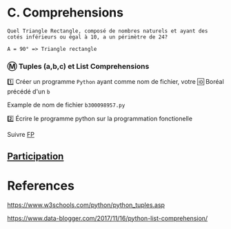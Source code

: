 # C. Comprehensions

```
Quel Triangle Rectangle, composé de nombres naturels et ayant des cotés inférieurs ou égal à 10, a un périmètre de 24?

A = 90° => Triangle rectangle
```

### :m: Tuples (a,b,c) et List Comprehensions

:one: Créer un programme `Python` ayant comme nom de fichier, votre :id: Boréal précédé d'un `b`

Example de nom de fichier `b300098957.py`

:two: Écrire le programme python sur la programmation fonctionelle

Suivre [FP](FP.md)

## [Participation](.scripts/Participation.md)


# References

https://www.w3schools.com/python/python_tuples.asp

https://www.data-blogger.com/2017/11/16/python-list-comprehension/

